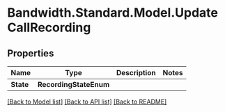 # Bandwidth.Standard.Model.UpdateCallRecording

## Properties

Name | Type | Description | Notes
------------ | ------------- | ------------- | -------------
**State** | **RecordingStateEnum** |  | 

[[Back to Model list]](../README.md#documentation-for-models) [[Back to API list]](../README.md#documentation-for-api-endpoints) [[Back to README]](../README.md)

